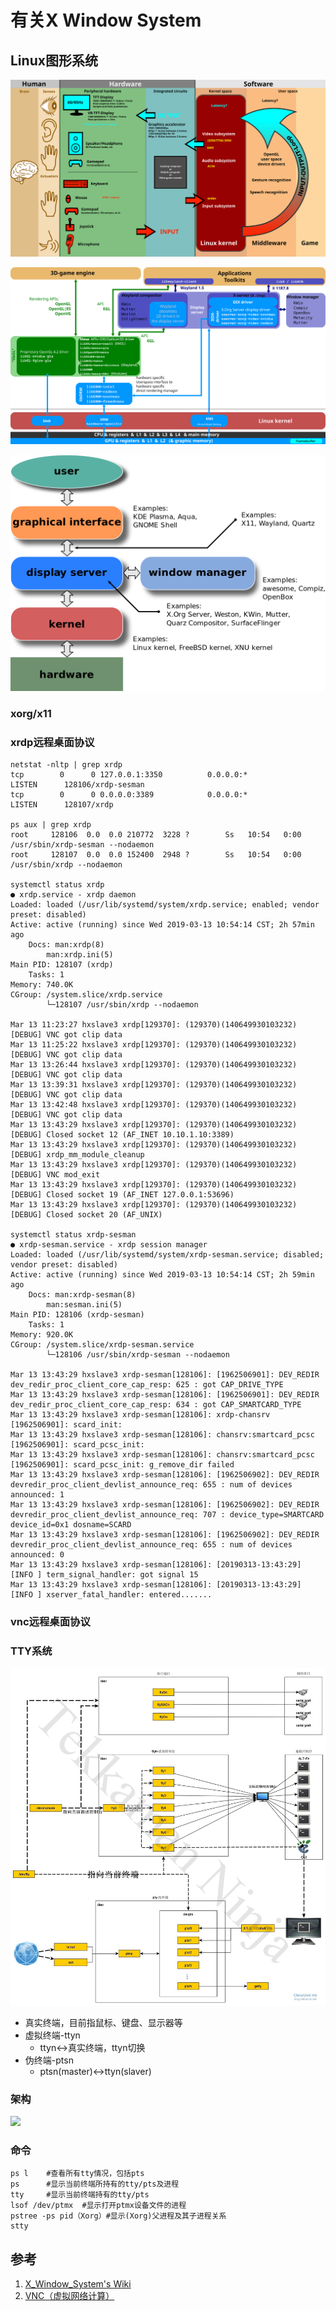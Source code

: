# 有关X Window System

## Linux图形系统

![Linux Graphics Stack](/doc/Linux_kernel_INPUT_OUPUT_evdev_gem_USB_framebuffer.svg)

![Linux Graphics Stack](/doc/Linux_Graphics_Stack_2013.svg)

![Linux Graphics Stack](/doc/1280px-Schema_of_the_layers_of_the_graphical_user_interface.svg.png)

### xorg/x11

### xrdp远程桌面协议
    netstat -nltp | grep xrdp
    tcp        0      0 127.0.0.1:3350          0.0.0.0:*               LISTEN      128106/xrdp-sesman  
    tcp        0      0 0.0.0.0:3389            0.0.0.0:*               LISTEN      128107/xrdp 

    ps aux | grep xrdp
    root     128106  0.0  0.0 210772  3228 ?        Ss   10:54   0:00 /usr/sbin/xrdp-sesman --nodaemon
    root     128107  0.0  0.0 152400  2948 ?        Ss   10:54   0:00 /usr/sbin/xrdp --nodaemon

    systemctl status xrdp
    ● xrdp.service - xrdp daemon
    Loaded: loaded (/usr/lib/systemd/system/xrdp.service; enabled; vendor preset: disabled)
    Active: active (running) since Wed 2019-03-13 10:54:14 CST; 2h 57min ago
        Docs: man:xrdp(8)
            man:xrdp.ini(5)
    Main PID: 128107 (xrdp)
        Tasks: 1
    Memory: 740.0K
    CGroup: /system.slice/xrdp.service
            └─128107 /usr/sbin/xrdp --nodaemon

    Mar 13 11:23:27 hxslave3 xrdp[129370]: (129370)(140649930103232)[DEBUG] VNC got clip data
    Mar 13 11:25:22 hxslave3 xrdp[129370]: (129370)(140649930103232)[DEBUG] VNC got clip data
    Mar 13 13:26:44 hxslave3 xrdp[129370]: (129370)(140649930103232)[DEBUG] VNC got clip data
    Mar 13 13:39:31 hxslave3 xrdp[129370]: (129370)(140649930103232)[DEBUG] VNC got clip data
    Mar 13 13:42:48 hxslave3 xrdp[129370]: (129370)(140649930103232)[DEBUG] VNC got clip data
    Mar 13 13:43:29 hxslave3 xrdp[129370]: (129370)(140649930103232)[DEBUG] Closed socket 12 (AF_INET 10.10.1.10:3389)
    Mar 13 13:43:29 hxslave3 xrdp[129370]: (129370)(140649930103232)[DEBUG] xrdp_mm_module_cleanup
    Mar 13 13:43:29 hxslave3 xrdp[129370]: (129370)(140649930103232)[DEBUG] VNC mod_exit
    Mar 13 13:43:29 hxslave3 xrdp[129370]: (129370)(140649930103232)[DEBUG] Closed socket 19 (AF_INET 127.0.0.1:53696)
    Mar 13 13:43:29 hxslave3 xrdp[129370]: (129370)(140649930103232)[DEBUG] Closed socket 20 (AF_UNIX)

    systemctl status xrdp-sesman
    ● xrdp-sesman.service - xrdp session manager
    Loaded: loaded (/usr/lib/systemd/system/xrdp-sesman.service; disabled; vendor preset: disabled)
    Active: active (running) since Wed 2019-03-13 10:54:14 CST; 2h 59min ago
        Docs: man:xrdp-sesman(8)
            man:sesman.ini(5)
    Main PID: 128106 (xrdp-sesman)
        Tasks: 1
    Memory: 920.0K
    CGroup: /system.slice/xrdp-sesman.service
            └─128106 /usr/sbin/xrdp-sesman --nodaemon

    Mar 13 13:43:29 hxslave3 xrdp-sesman[128106]: [1962506901]: DEV_REDIR  dev_redir_proc_client_core_cap_resp: 625 : got CAP_DRIVE_TYPE
    Mar 13 13:43:29 hxslave3 xrdp-sesman[128106]: [1962506901]: DEV_REDIR  dev_redir_proc_client_core_cap_resp: 634 : got CAP_SMARTCARD_TYPE
    Mar 13 13:43:29 hxslave3 xrdp-sesman[128106]: xrdp-chansrv [1962506901]: scard_init:
    Mar 13 13:43:29 hxslave3 xrdp-sesman[128106]: chansrv:smartcard_pcsc [1962506901]: scard_pcsc_init:
    Mar 13 13:43:29 hxslave3 xrdp-sesman[128106]: chansrv:smartcard_pcsc [1962506901]: scard_pcsc_init: g_remove_dir failed
    Mar 13 13:43:29 hxslave3 xrdp-sesman[128106]: [1962506902]: DEV_REDIR  devredir_proc_client_devlist_announce_req: 655 : num of devices announced: 1
    Mar 13 13:43:29 hxslave3 xrdp-sesman[128106]: [1962506902]: DEV_REDIR  devredir_proc_client_devlist_announce_req: 707 : device_type=SMARTCARD device_id=0x1 dosname=SCARD
    Mar 13 13:43:29 hxslave3 xrdp-sesman[128106]: [1962506902]: DEV_REDIR  devredir_proc_client_devlist_announce_req: 655 : num of devices announced: 0
    Mar 13 13:43:29 hxslave3 xrdp-sesman[128106]: [20190313-13:43:29] [INFO ] term_signal_handler: got signal 15
    Mar 13 13:43:29 hxslave3 xrdp-sesman[128106]: [20190313-13:43:29] [INFO ] xserver_fatal_handler: entered.......



### vnc远程桌面协议

### TTY系统

![](/doc/TTY1.jpg)

* 真实终端，目前指鼠标、键盘、显示器等
* 虚拟终端-ttyn
  * ttyn<->真实终端，ttyn切换
* 伪终端-ptsn
  * ptsn(master)<->ttyn(slaver)

### 架构

![](https://www.x.org/wiki/guide/xorg.svg)

### 命令
    ps l    #查看所有tty情况，包括pts
    ps      #显示当前终端所持有的tty/pts及进程
    tty     #显示当前终端持有的tty/pts
    lsof /dev/ptmx  #显示打开ptmx设备文件的进程
    pstree -ps pid（Xorg）#显示(Xorg)父进程及其子进程关系
    stty

## 参考
1. [X_Window_System's Wiki](https://en.wikipedia.org/wiki/X_Window_System)
2. [VNC（虚拟网络计算）](https://wiki.centos.org/zh/HowTos/VNC-Server#head-ad2bf6dbb42089715ca5cac7d2129f7bf35747c3)
